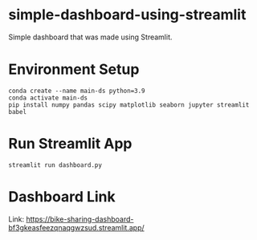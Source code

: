 # simple-dashboard-using-streamlit
Simple dashboard that was made using Streamlit.
# Environment Setup
```
conda create --name main-ds python=3.9
conda activate main-ds
pip install numpy pandas scipy matplotlib seaborn jupyter streamlit babel
```
# Run Streamlit App
```
streamlit run dashboard.py
```
# Dashboard Link
Link: https://bike-sharing-dashboard-bf3gkeasfeezqnaqgwzsud.streamlit.app/

